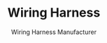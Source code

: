 ---
templateKey: product-category
title: Wiring Harness
subtitle: Wiring Harness Manufacturer
video: wiring-harness
image: /img/chemex.jpg
usps:
  - usp: UK Made in Bolton
  - usp: Fast 3-6 Week Delivery
  - usp: ISO 9001 Quality Approved
introcol:
  first: >-
    **Wiring harnesses manufactured to your specification**


    If you’re looking for a wiring harness manufacturer, then you have come to the right place because this is exactly what we do. We are a build to print manufacturer, so we build to your custom drawing and specification. Our skilled and quality conscious team are fully trained and technically well experienced wiring harness builders. Every loom is made to perfection and turned around on an efficient 3-6 weeks.
  second: "<style>.embed-container { position: relative; padding-bottom: 56.25%;
    height: 0; overflow: hidden; max-width: 100%; } .embed-container iframe,
    .embed-container object, .embed-container embed { position: absolute; top:
    0; left: 0; width: 100%; height: 100%; }</style><div
    class='embed-container'><iframe
    src='https://www.youtube.com/embed/TTebZ3qU9sQ' frameborder='0'
    allowfullscreen></iframe></div>"
images:
  - image: /img/wiring-harness-wiring-loom.jpg
    alt: Wiring Harness
  - image: /img/asl-wiring-harness.jpg
    alt: Wiring Harness
  - image: /img/asl-wiring-loom.jpg
    alt: Wiring Harness
  - image: /img/asl3rdnovember-7.jpg
    alt: Wiring Harness
  - image: /img/cable-looms-3-.jpg
    alt: Wiring Harness
  - image: /img/wiring-loom-harness.jpg
    alt: Wiring Harness
products:
  - Wiring Looms
  - Cable Looms
  - Agricultural Looms
  - Electric Vehicle & Hybrid Vehicle Wiring Harnesses
  - Motorsport Harnesses
  - Trailer Wiring Loom
layout:
  - type: column
    column:
      title: "We are good at being fast and flexible "
      text: >-
        A common question we get asked is, “How fast can you deliver?”, and over
        the years we’ve learnt that the speed of delivery is a very important
        factor to winning work. In this fast paced world that we live in, we
        have adapted our processes and set up our production lines so that we
        can offer the best and most competitive lead time. To answer the
        question, this is hard as it totally depends on the spec so send your
        drawing to enquiry@assembly-solutions.com and we’ll give you a
        turn-around time. It will be between 3-6 weeks from receipt to enquiry
        to delivery of goods.\

        \

        We have special cell areas that we call “Projects” and we keep these cells free for when a quick job comes on that needs urgent attention and fast turnaround. Other cell areas are set up for routine and planned manufacture where customers will have a 6-12 month scheduled order.
  - type: column
    column:
      title: "Things you probably want to know "
      text: |-
        * We manufacture any type of wiring loom
        * Every wiring loom is 100% electrically tested before despatch
        * All our staff are fully trained to IPC-A620 electrical standards
        * We are UK based and certified to Quality Accreditation ISO9001
        * You will get answers fast from our 5/5 rated customer service

        **We offer:**

        * Vehicle conversion wiring harnesses and cable looms
        * Bus and truck wire harness systems
        * Blue light service vehicle full electrical systems
        * Commercial and domestic trailer plug and play cables
        * Electric vehicle, hybrid and low emission vehicle wiring
        * Motorsport wiring systems
  - type: column
    column:
      title: Out-sourcing your harnesses will save you money and time
      text: >-
        Whilst we know it can be tempting to keep as much as you can ‘in-house’,
        we find that even if our clients have a robust in-house electrical team,
        many decide to outsource some products when full capacity is reached.
        This choice gives their design and development engineers more time to
        spend concentrating on future products and projects, rather than simply
        manufacturing components. Our technical experts have the knowledge and
        experience at hand to find flexible solutions for our clients to help
        with any wiring harness or wiring loom requirements.\

        \

        We can help you to reduce your wire harness output, improve your wire harness quality and remove your wire harness bottlenecks. As well as working from drawings and bills of materials, we can also reverse engineer from a prototype and work with you to ensure we’re giving you the most competitively priced solution.\

        \

        With an IPC A-620 fully trained technical team, we guarantee low costs and high quality for all your wiring harness requirements. Our expertise and knowledge base in vehicle high voltage and battery technologies ensures we are market leaders within the electrical wiring industry.
  - type: column
    column:
      title: Harness Components
      text: Harness components play a vital role when connecting wires and cables. The
        connectors must be good quality and durable enough to function in even
        the harshest of vehicle environments. They also must be able to
        withstand extreme temperature variations, vibrations, water and
        electromagnetic interference and other conditions. We ensure that our
        products can hold their own in these conditions.
seo:
  title: Wiring Harness | Wire Harness - ASL Wiring Harness Manufacturer
  description: Wiring Harness and Wire Harness Solutions from UK Manufacturer
    Assembly Solutions. Call 01204 521999 for a low cost custom built wiring
    loom quote.
---